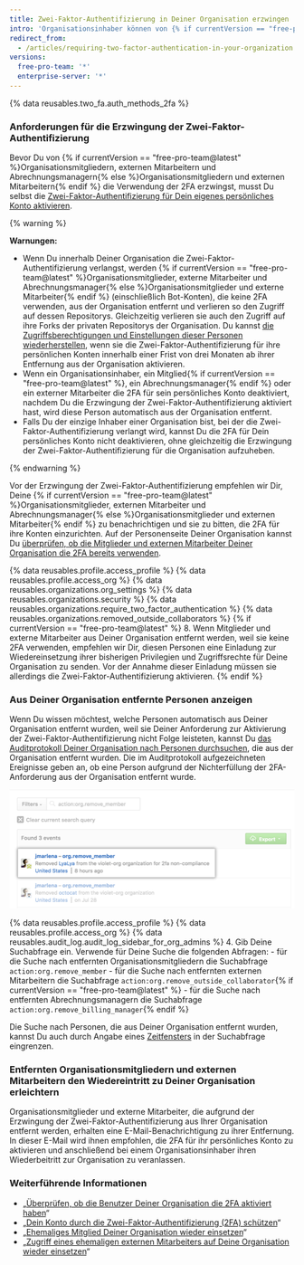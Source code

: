 ```yaml
---
title: Zwei-Faktor-Authentifizierung in Deiner Organisation erzwingen
intro: 'Organisationsinhaber können von {% if currentVersion == "free-pro-team@latest" %}Organisationsmitgliedern, externen Mitarbeitern und Abrechnungsmanagern{% else %}Organisationsmitgliedern und externen Mitarbeitern{% endif %} die Aktivierung der Zwei-Faktor-Authentifizierung (2FA) für ihre persönlichen Konten erzwingen, um böswillige Angriffe auf die Repositorys und Einstellungen ihrer Organisation zu erschweren.'
redirect_from:
  - /articles/requiring-two-factor-authentication-in-your-organization
versions:
  free-pro-team: '*'
  enterprise-server: '*'
---
```


{% data reusables.two_fa.auth_methods_2fa %}

### Anforderungen für die Erzwingung der Zwei-Faktor-Authentifizierung

Bevor Du von {% if currentVersion == "free-pro-team@latest" %}Organisationsmitgliedern, externen Mitarbeitern und Abrechnungsmanagern{% else %}Organisationsmitgliedern und externen Mitarbeitern{% endif %} die Verwendung der 2FA erzwingst, musst Du selbst die [Zwei-Faktor-Authentifizierung für Dein eigenes persönliches Konto aktivieren](/articles/securing-your-account-with-two-factor-authentication-2fa/).

{% warning %}

**Warnungen:**

- Wenn Du innerhalb Deiner Organisation die Zwei-Faktor-Authentifizierung verlangst, werden {% if currentVersion == "free-pro-team@latest" %}Organisationsmitglieder, externe Mitarbeiter und Abrechnungsmanager{% else %}Organisationsmitglieder und externe Mitarbeiter{% endif %} (einschließlich Bot-Konten), die keine 2FA verwenden, aus der Organisation entfernt und verlieren so den Zugriff auf dessen Repositorys. Gleichzeitig verlieren sie auch den Zugriff auf ihre Forks der privaten Repositorys der Organisation. Du kannst [die Zugriffsberechtigungen und Einstellungen dieser Personen wiederherstellen](/articles/reinstating-a-former-member-of-your-organization), wenn sie die Zwei-Faktor-Authentifizierung für ihre persönlichen Konten innerhalb einer Frist von drei Monaten ab ihrer Entfernung aus der Organisation aktivieren.
- Wenn ein Organisationsinhaber, ein Mitglied{% if currentVersion == "free-pro-team@latest" %}, ein Abrechnungsmanager{% endif %} oder ein externer Mitarbeiter die 2FA für sein persönliches Konto deaktiviert, nachdem Du die Erzwingung der Zwei-Faktor-Authentifizierung aktiviert hast, wird diese Person automatisch aus der Organisation entfernt.
- Falls Du der einzige Inhaber einer Organisation bist, bei der die Zwei-Faktor-Authentifizierung verlangt wird, kannst Du die 2FA für Dein persönliches Konto nicht deaktivieren, ohne gleichzeitig die Erzwingung der Zwei-Faktor-Authentifizierung für die Organisation aufzuheben.

{% endwarning %}

Vor der Erzwingung der Zwei-Faktor-Authentifizierung empfehlen wir Dir, Deine {% if currentVersion == "free-pro-team@latest" %}Organisationsmitglieder, externen Mitarbeiter und Abrechnungsmanager{% else %}Organisationsmitglieder und externen Mitarbeiter{% endif %} zu benachrichtigen und sie zu bitten, die 2FA für ihre Konten einzurichten. Auf der Personenseite Deiner Organisation kannst Du [überprüfen, ob die Mitglieder und externen Mitarbeiter Deiner Organisation die 2FA bereits verwenden](/articles/viewing-whether-users-in-your-organization-have-2fa-enabled).

{% data reusables.profile.access_profile %}
{% data reusables.profile.access_org %}
{% data reusables.organizations.org_settings %}
{% data reusables.organizations.security %}
{% data reusables.organizations.require_two_factor_authentication %}
{% data reusables.organizations.removed_outside_collaborators %}
{% if currentVersion == "free-pro-team@latest" %}
8. Wenn Mitglieder und externe Mitarbeiter aus Deiner Organisation entfernt werden, weil sie keine 2FA verwenden, empfehlen wir Dir, diesen Personen eine Einladung zur Wiedereinsetzung ihrer bisherigen Privilegien und Zugriffsrechte für Deine Organisation zu senden. Vor der Annahme dieser Einladung müssen sie allerdings die Zwei-Faktor-Authentifizierung aktivieren.
{% endif %}

### Aus Deiner Organisation entfernte Personen anzeigen

Wenn Du wissen möchtest, welche Personen automatisch aus Deiner Organisation entfernt wurden, weil sie Deiner Anforderung zur Aktivierung der Zwei-Faktor-Authentifizierung nicht Folge leisteten, kannst Du [das Auditprotokoll Deiner Organisation nach Personen durchsuchen](/articles/reviewing-the-audit-log-for-your-organization/#accessing-the-audit-log), die aus der Organisation entfernt wurden. Die im Auditprotokoll aufgezeichneten Ereignisse geben an, ob eine Person aufgrund der Nichterfüllung der 2FA-Anforderung aus der Organisation entfernt wurde.

![Ereignis im Auditprotokoll zur Entfernung eines Benutzers aufgrund der Nichterfüllung der 2FA-Anforderung](/assets/images/help/2fa/2fa_noncompliance_audit_log_search.png)

{% data reusables.profile.access_profile %}
{% data reusables.profile.access_org %}
{% data reusables.audit_log.audit_log_sidebar_for_org_admins %}
4. Gib Deine Suchabfrage ein. Verwende für Deine Suche die folgenden Abfragen:
    - für die Suche nach entfernten Organisationsmitgliedern die Suchabfrage `action:org.remove_member`
    - für die Suche nach entfernten externen Mitarbeitern die Suchabfrage `action:org.remove_outside_collaborator`{% if currentVersion == "free-pro-team@latest" %}
    - für die Suche nach entfernten Abrechnungsmanagern die Suchabfrage `action:org.remove_billing_manager`{% endif %}

 Die Suche nach Personen, die aus Deiner Organisation entfernt wurden, kannst Du auch durch Angabe eines [Zeitfensters](/articles/reviewing-the-audit-log-for-your-organization/#search-based-on-time-of-action) in der Suchabfrage eingrenzen.

### Entfernten Organisationsmitgliedern und externen Mitarbeitern den Wiedereintritt zu Deiner Organisation erleichtern

Organisationsmitglieder und externe Mitarbeiter, die aufgrund der Erzwingung der Zwei-Faktor-Authentifizierung aus Ihrer Organisation entfernt werden, erhalten eine E-Mail-Benachrichtigung zu ihrer Entfernung. In dieser E-Mail wird ihnen empfohlen, die 2FA für ihr persönliches Konto zu aktivieren und anschließend bei einem Organisationsinhaber ihren Wiederbeitritt zur Organisation zu veranlassen.

### Weiterführende Informationen

- „[Überprüfen, ob die Benutzer Deiner Organisation die 2FA aktiviert haben](/articles/viewing-whether-users-in-your-organization-have-2fa-enabled)“
- „[Dein Konto durch die Zwei-Faktor-Authentifizierung (2FA) schützen](/articles/securing-your-account-with-two-factor-authentication-2fa)“
- „[Ehemaliges Mitglied Deiner Organisation wieder einsetzen](/articles/reinstating-a-former-member-of-your-organization)“
- „[Zugriff eines ehemaligen externen Mitarbeiters auf Deine Organisation wieder einsetzen](/articles/reinstating-a-former-outside-collaborator-s-access-to-your-organization)“
